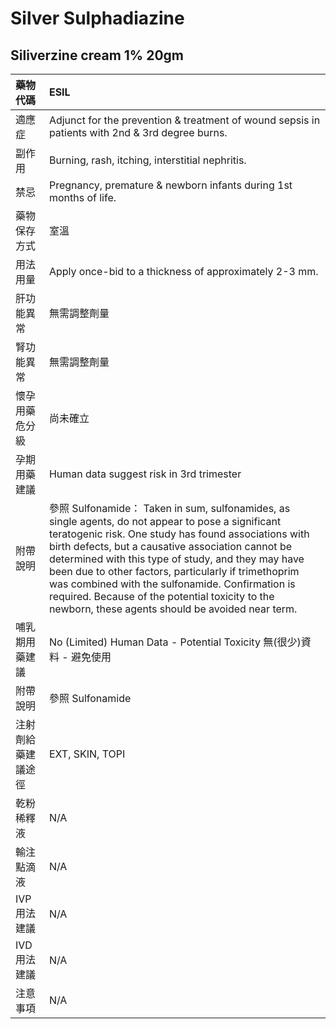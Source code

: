 # Silver Sulphadiazine

## Siliverzine cream 1% 20gm

| 藥物代碼           | ESIL                                                                                                                                                                                                                                                                                                                                                                                                                                                                                     |
|:-------------------|:-----------------------------------------------------------------------------------------------------------------------------------------------------------------------------------------------------------------------------------------------------------------------------------------------------------------------------------------------------------------------------------------------------------------------------------------------------------------------------------------|
| 適應症             | Adjunct for the prevention & treatment of wound sepsis in patients with 2nd & 3rd degree burns.                                                                                                                                                                                                                                                                                                                                                                                          |
| 副作用             | Burning, rash, itching, interstitial nephritis.                                                                                                                                                                                                                                                                                                                                                                                                                                          |
| 禁忌               | Pregnancy, premature & newborn infants during 1st months of life.                                                                                                                                                                                                                                                                                                                                                                                                                        |
| 藥物保存方式       | 室溫                                                                                                                                                                                                                                                                                                                                                                                                                                                                                     |
| 用法用量           | Apply once-bid to a thickness of approximately 2-3 mm.                                                                                                                                                                                                                                                                                                                                                                                                                                   |
| 肝功能異常         | 無需調整劑量                                                                                                                                                                                                                                                                                                                                                                                                                                                                             |
| 腎功能異常         | 無需調整劑量                                                                                                                                                                                                                                                                                                                                                                                                                                                                             |
| 懷孕用藥危分級     | 尚未確立                                                                                                                                                                                                                                                                                                                                                                                                                                                                                 |
| 孕期用藥建議       | Human data suggest risk in 3rd trimester                                                                                                                                                                                                                                                                                                                                                                                                                                                 |
| 附帶說明           | 參照 Sulfonamide： Taken in sum, sulfonamides, as single agents, do not appear to pose a significant teratogenic risk. One study has found associations with birth defects, but a causative association cannot be determined with this type of study, and they may have been due to other factors, particularly if trimethoprim was combined with the sulfonamide. Confirmation is required. Because of the potential toxicity to the newborn, these agents should be avoided near term. |
| 哺乳期用藥建議     | No (Limited) Human Data - Potential Toxicity 無(很少)資料 - 避免使用                                                                                                                                                                                                                                                                                                                                                                                                                     |
| 附帶說明           | 參照 Sulfonamide                                                                                                                                                                                                                                                                                                                                                                                                                                                                         |
| 注射劑給藥建議途徑 | EXT, SKIN, TOPI                                                                                                                                                                                                                                                                                                                                                                                                                                                                          |
| 乾粉稀釋液         | N/A                                                                                                                                                                                                                                                                                                                                                                                                                                                                                      |
| 輸注點滴液         | N/A                                                                                                                                                                                                                                                                                                                                                                                                                                                                                      |
| IVP 用法建議       | N/A                                                                                                                                                                                                                                                                                                                                                                                                                                                                                      |
| IVD 用法建議       | N/A                                                                                                                                                                                                                                                                                                                                                                                                                                                                                      |
| 注意事項           | N/A                                                                                                                                                                                                                                                                                                                                                                                                                                                                                      |

